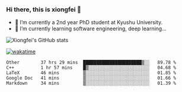 ### Hi there, this is xiongfei 👋


- 🔭 I’m currently a 2nd year PhD student at Kyushu University.
- 🌱 I’m currently learning software engineering, deep learning...

<!--
**Toma62299781/Toma62299781** is a ✨ _special_ ✨ repository because its `README.md` (this file) appears on your GitHub profile.
Here are some ideas to get you started:
-->

![Xiongfei's GitHub stats](https://github-readme-stats.vercel.app/api?username=Toma62299781)


[![wakatime](https://wakatime.com/badge/user/9e8d5516-d162-43e7-9563-87295d455a71.svg)](https://wakatime.com/@9e8d5516-d162-43e7-9563-87295d455a71)

<!--START_SECTION:waka-->
```text
Other        37 hrs 29 mins  ██████████████████████▒░░   89.78 % 
C++          1 hr 57 mins    █▒░░░░░░░░░░░░░░░░░░░░░░░   04.68 % 
LaTeX        46 mins         ▒░░░░░░░░░░░░░░░░░░░░░░░░   01.85 % 
Google Doc   41 mins         ▒░░░░░░░░░░░░░░░░░░░░░░░░   01.66 % 
Markdown     34 mins         ▒░░░░░░░░░░░░░░░░░░░░░░░░   01.39 % 
```
<!--END_SECTION:waka-->

